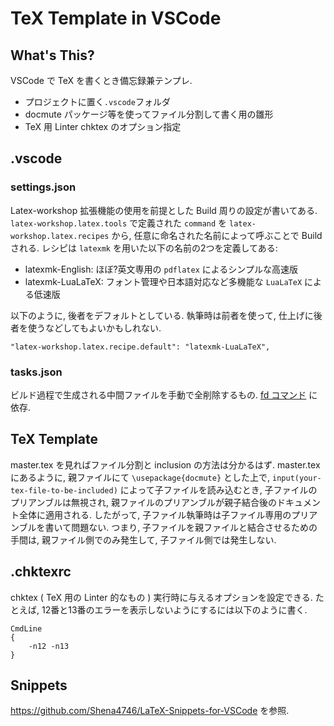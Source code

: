 # TeX Template in VSCode

## What's This?

VSCode で TeX を書くとき備忘録兼テンプレ.

- プロジェクトに置く`.vscode`フォルダ
- docmute パッケージ等を使ってファイル分割して書く用の雛形
- TeX 用 Linter chktex のオプション指定

## .vscode

### settings.json

Latex-workshop 拡張機能の使用を前提とした Build 周りの設定が書いてある.
`latex-workshop.latex.tools` で定義された `command` を `latex-workshop.latex.recipes` から, 任意に命名された名前によって呼ぶことで Build される.
レシピは `latexmk` を用いた以下の名前の2つを定義してある:

- latexmk-English: ほぼ?英文専用の `pdflatex` によるシンプルな高速版
- latexmk-LuaLaTeX: フォント管理や日本語対応など多機能な `LuaLaTeX` による低速版

以下のように, 後者をデフォルトとしている. 執筆時は前者を使って, 仕上げに後者を使うなどしてもよいかもしれない.

```
"latex-workshop.latex.recipe.default": "latexmk-LuaLaTeX",
```

### tasks.json

ビルド過程で生成される中間ファイルを手動で全削除するもの. [fd コマンド](https://manpages.ubuntu.com/manpages/bionic/ja/man1/fd.1.html) に依存.

## TeX Template

master.tex を見ればファイル分割と inclusion の方法は分かるはず.
master.tex にあるように, 親ファイルにて `\usepackage{docmute}` とした上で, `input(your-tex-file-to-be-included)` によって子ファイルを読み込むとき, 子ファイルのプリアンブルは無視され, 親ファイルのプリアンブルが親子結合後のドキュメント全体に適用される.
したがって, 子ファイル執筆時は子ファイル専用のプリアンブルを書いて問題ない. つまり, 子ファイルを親ファイルと結合させるための手間は, 親ファイル側でのみ発生して, 子ファイル側では発生しない.

## .chktexrc

chktex ( TeX 用の Linter 的なもの ) 実行時に与えるオプションを設定できる. たとえば, 12番と13番のエラーを表示しないようにするには以下のように書く.

```
CmdLine
{
    -n12 -n13
}
```

## Snippets

<https://github.com/Shena4746/LaTeX-Snippets-for-VSCode> を参照.
